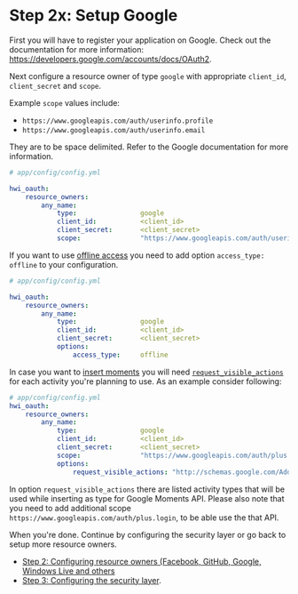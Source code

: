 Step 2x: Setup Google
=====================
First you will have to register your application on Google. Check out the
documentation for more information: https://developers.google.com/accounts/docs/OAuth2.

Next configure a resource owner of type `google` with appropriate
`client_id`, `client_secret` and `scope`.

Example `scope` values include:
* `https://www.googleapis.com/auth/userinfo.profile`
* `https://www.googleapis.com/auth/userinfo.email`

They are to be space delimited. Refer to the Google documentation for more information.

```yaml
# app/config/config.yml

hwi_oauth:
    resource_owners:
        any_name:
            type:                google
            client_id:           <client_id>
            client_secret:       <client_secret>
            scope:               "https://www.googleapis.com/auth/userinfo.email https://www.googleapis.com/auth/userinfo.profile"
```

If you want to use [offline access](https://developers.google.com/accounts/docs/OAuth2WebServer#offline) you need to add option
`access_type: offline` to your configuration.

```yaml
# app/config/config.yml

hwi_oauth:
    resource_owners:
        any_name:
            type:                google
            client_id:           <client_id>
            client_secret:       <client_secret>
            options:
                access_type:     offline
```

In case you want to [insert moments](https://developers.google.com/+/api/latest/moments/insert) you will need [`request_visible_actions`](https://developers.google.com/+/web/app-activities/#writing_an_app_activity_using_the_google_apis_client_libraries)
for each activity you're planning to use.
As an example consider following:
```yaml
# app/config/config.yml
hwi_oauth:
    resource_owners:
        any_name:
            type:                google
            client_id:           <client_id>
            client_secret:       <client_secret>
            scope:               "https://www.googleapis.com/auth/plus.login"
            options:
                request_visible_actions: "http://schemas.google.com/AddActivity http://schemas.google.com/CommentActivity"
```

In option `request_visible_actions` there are listed activity types that will be used while inserting as type for Google Moments API.
Please also note that you need to add additional scope `https://www.googleapis.com/auth/plus.login`, to be able use the that API.

When you're done. Continue by configuring the security layer or go back to
setup more resource owners.

- [Step 2: Configuring resource owners (Facebook, GitHub, Google, Windows Live and others](../2-configuring_resource_owners.md)
- [Step 3: Configuring the security layer](../3-configuring_the_security_layer.md).
